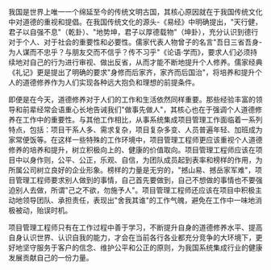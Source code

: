 
我国是世界上唯一一个绵延至今的传统文明古国，其核心原因就在于我国传统文化中对道德的重视和提倡。在我国传统文化的源头-《易经》中明确提出，"天行健，君子以自强不息"（乾卦）、"地势坤，君子以厚德载物"（坤卦），充分认识到德行对于个人、对于社会的重要性和必要性。儒家代表人物曾子的名言"吾日三省吾身-为人谋而不忠乎？与朋友交而不信乎？传不习乎"《论语·学而》，要求人们必须持续地对自己的行为进行审视、做出反省，从而才能不断地提升个人修养。儒家经典《礼记》更是提出了明确的要求"身修而后家齐，家齐而后国治"，将培养和提升个人的道德修养作为人们实现各种远大抱负和理想的前提条件。

即便是在今天，道德修养对于人们的工作和生活依然同样重要。那些经验丰富的领导和前辈经常会语重心长地告诫我们"做事先做人"，其核心也在于强调个人道德修养在工作中的重要性。与其他工作相比，从事系统集成项目管理工作面临着一系列特点，包括：项目干系人多、需求复杂，项目复杂多变、人员普遍年轻、加班成为家常便饭等。在这样一些特殊的工作环境中，项目管理工程师更应该重视个人道德修养的培养和提升，树立积极向上的、健康的价值取向。项目管理工程师应该在项目中以身作则，公平、公正，乐观、自信，为团队成员起到表率和榜样的作用，为所属公司树立良好的企业形象。榜样的力量是无穷的，"撼山易、撼岳家军难"，项目管理工程师要求别人做到的事情，自己首先要做到，自己不想做的事情也不要强迫别人去做，所谓"己之不欲，勿施予人"。项目管理工程师还应该在项目中积极主动地领导团队、承担责任，表现出"舍我其谁"的工作气魄，避免在工作中一味地消极被动，贻误时机。

项目管理工程师只有在工作过程中善于学习，不断提升自身的道德修养水平、提高自身认识世界、认识自我的能力，才会在当前各行各业都充分竞争的大环境下，更好地坚守服务于客户的信念、维护公平和公正的原则，为我国系统集成行业的健康发展贡献自己的一份力量。
